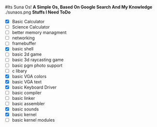 #Its Suna Os!
**A Simple Os, Based On Google Search And My Knowledge**
./sunaos.png
**Stuffs I Need ToDo**
- [x] Basic Calculator <br>
- [ ] Science Calculator <br>
- [ ] better memory managment <br>
- [ ] networking <br>
- [ ] framebuffer <br>
- [x] basic shell <br>
- [ ] basic 2d game<br>
- [ ] basic 3d raycasting game<br>
- [ ] basic pgm photo support<br>
- [ ] c libary <br>
- [x] basic VGA colors <br>
- [x] basic VGA text <br>
- [x] basic Keyboard Driver<br>
- [ ] basic compiler<br>
- [ ] basic linker<br>
- [ ] basic assembler<br>
- [x] basic sounds<br>
- [x] basic kernel<br>
- [ ] basic kernel modules<br>                                                                                                                             
